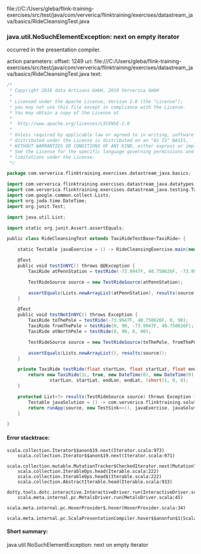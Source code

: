 file:///C:/Users/gleba/flink-training-exercises/src/test/java/com/ververica/flinktraining/exercises/datastream_java/basics/RideCleansingTest.java
### java.util.NoSuchElementException: next on empty iterator

occurred in the presentation compiler.

action parameters:
offset: 1249
uri: file:///C:/Users/gleba/flink-training-exercises/src/test/java/com/ververica/flinktraining/exercises/datastream_java/basics/RideCleansingTest.java
text:
```scala
/*
 * Copyright 2018 data Artisans GmbH, 2019 Ververica GmbH
 *
 * Licensed under the Apache License, Version 2.0 (the "License");
 * you may not use this file except in compliance with the License.
 * You may obtain a copy of the License at
 *
 *  http://www.apache.org/licenses/LICENSE-2.0
 *
 * Unless required by applicable law or agreed to in writing, software
 * distributed under the License is distributed on an "AS IS" BASIS,
 * WITHOUT WARRANTIES OR CONDITIONS OF ANY KIND, either express or implied.
 * See the License for the specific language governing permissions and
 * limitations under the License.
 */

package com.ververica.flinktraining.exercises.datastream_java.basics;

import com.ververica.flinktraining.exercises.datastream_java.datatypes.TaxiRide;
import com.ververica.flinktraining.exercises.datastream_java.testing.TaxiRideTestBase;
import com.google.common.collect.Lists;
import org.joda.time.DateTime;
import org.junit.Test;

import java.util.List;

import static org.junit.Assert.assertEquals;

public class RideCleansingTest extends TaxiRideTestBase<TaxiRide> {

	static Testable javaExercise = () -> RideCleansingExercise.main(new String[]{});

	@Test
	public void testInNYC() throws @@Exception {
		TaxiRide atPennStation = testRide(-73.9947F, 40.750626F, -73.9947F, 40.750626F);

		TestRideSource source = new TestRideSource(atPennStation);

		assertEquals(Lists.newArrayList(atPennStation), results(source));
	}

	@Test
	public void testNotInNYC() throws Exception {
		TaxiRide toThePole = testRide(-73.9947F, 40.750626F, 0, 90);
		TaxiRide fromThePole = testRide(0, 90, -73.9947F, 40.750626F);
		TaxiRide atNorthPole = testRide(0, 90, 0, 90);

		TestRideSource source = new TestRideSource(toThePole, fromThePole, atNorthPole);

		assertEquals(Lists.newArrayList(), results(source));
	}

	private TaxiRide testRide(float startLon, float startLat, float endLon, float endLat) {
		return new TaxiRide(1L, true, new DateTime(0), new DateTime(0),
				startLon, startLat, endLon, endLat, (short)1, 0, 0);
	}

	protected List<?> results(TestRideSource source) throws Exception {
		Testable javaSolution = () -> com.ververica.flinktraining.solutions.datastream_java.basics.RideCleansingSolution.main(new String[]{});
		return runApp(source, new TestSink<>(), javaExercise, javaSolution);
	}

}
```



#### Error stacktrace:

```
scala.collection.Iterator$$anon$19.next(Iterator.scala:973)
	scala.collection.Iterator$$anon$19.next(Iterator.scala:971)
	scala.collection.mutable.MutationTracker$CheckedIterator.next(MutationTracker.scala:76)
	scala.collection.IterableOps.head(Iterable.scala:222)
	scala.collection.IterableOps.head$(Iterable.scala:222)
	scala.collection.AbstractIterable.head(Iterable.scala:933)
	dotty.tools.dotc.interactive.InteractiveDriver.run(InteractiveDriver.scala:168)
	scala.meta.internal.pc.MetalsDriver.run(MetalsDriver.scala:45)
	scala.meta.internal.pc.HoverProvider$.hover(HoverProvider.scala:34)
	scala.meta.internal.pc.ScalaPresentationCompiler.hover$$anonfun$1(ScalaPresentationCompiler.scala:329)
```
#### Short summary: 

java.util.NoSuchElementException: next on empty iterator